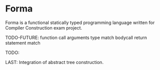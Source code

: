 # Forma
Forma is a functional statically typed programming language written for Compiler Construction exam project.

TODO-FUTURE:
function call arguments type match
bodycall return statement match

TODO:

LAST: Integration of abstract tree construction.




